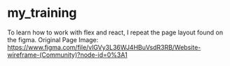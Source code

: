 # my_training

To learn how to work with flex and react, I repeat the page layout found on the figma.
Original Page Image:
https://www.figma.com/file/vlGVy3L36WJ4HBuVsdR3RB/Website-wireframe-(Community)?node-id=0%3A1
